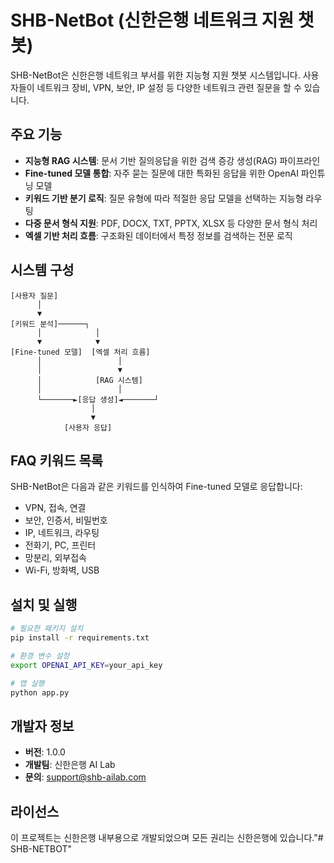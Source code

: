 # SHB-NetBot (신한은행 네트워크 지원 챗봇)

SHB-NetBot은 신한은행 네트워크 부서를 위한 지능형 지원 챗봇 시스템입니다. 
사용자들이 네트워크 장비, VPN, 보안, IP 설정 등 다양한 네트워크 관련 질문을 할 수 있습니다.

## 주요 기능

- **지능형 RAG 시스템**: 문서 기반 질의응답을 위한 검색 증강 생성(RAG) 파이프라인
- **Fine-tuned 모델 통합**: 자주 묻는 질문에 대한 특화된 응답을 위한 OpenAI 파인튜닝 모델
- **키워드 기반 분기 로직**: 질문 유형에 따라 적절한 응답 모델을 선택하는 지능형 라우팅
- **다중 문서 형식 지원**: PDF, DOCX, TXT, PPTX, XLSX 등 다양한 문서 형식 처리
- **엑셀 기반 처리 흐름**: 구조화된 데이터에서 특정 정보를 검색하는 전문 로직

## 시스템 구성

```
[사용자 질문]
      │
      ▼
[키워드 분석]──────┐
      │            │
      ▼            ▼
[Fine-tuned 모델]  [엑셀 처리 흐름]
      │                 │
      │                 ▼
      │            [RAG 시스템]
      │                 │
      └───────►[응답 생성]◄───────┘
                  │
                  ▼
            [사용자 응답]
```

## FAQ 키워드 목록

SHB-NetBot은 다음과 같은 키워드를 인식하여 Fine-tuned 모델로 응답합니다:

- VPN, 접속, 연결
- 보안, 인증서, 비밀번호
- IP, 네트워크, 라우팅
- 전화기, PC, 프린터
- 망분리, 외부접속
- Wi-Fi, 방화벽, USB

## 설치 및 실행

```bash
# 필요한 패키지 설치
pip install -r requirements.txt

# 환경 변수 설정
export OPENAI_API_KEY=your_api_key

# 앱 실행
python app.py
```

## 개발자 정보

- **버전**: 1.0.0
- **개발팀**: 신한은행 AI Lab
- **문의**: support@shb-ailab.com

## 라이선스

이 프로젝트는 신한은행 내부용으로 개발되었으며 모든 권리는 신한은행에 있습니다."# SHB-NETBOT" 
